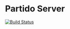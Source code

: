 # Partido Server
[![Build Status](https://ci.fosforito.net/api/badges/Fosforito/partido-server/status.svg)](https://ci.fosforito.net/Fosforito/partido-server)